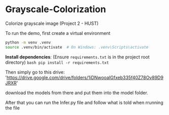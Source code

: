 # Grayscale-Colorization
Colorize grayscale image (Project 2 - HUST)

To run the demo, first create a virtual environment

```bash
python -m venv .venv
source .venv/bin/activate  # On Windows: .venv\Scripts\activate
```

 **Install dependencies**:
    (Ensure `requirements.txt` is in the project root directory)
    ```bash
    pip install -r requirements.txt
    ```

Then simply go to this drive:
'https://drive.google.com/drive/folders/1iDNwooaIGfxeb335f40Z78Ov89D9JRXR'

download the models from there and put them into the model folder.

After that you can run the Infer.py file and follow what is told when rrunning the file  
